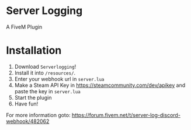 # Server Logging
A FiveM Plugin

# Installation
1. Download `Serverlogging`!
2. Install it into `/resources/`.
3. Enter your webhook url in `server.lua`
4. Make a Steam API Key in https://steamcommunity.com/dev/apikey and paste the key in `server.lua`
5. Start the plugin
6. Have fun!

For more information goto:
https://forum.fivem.net/t/server-log-discord-webhook/482062